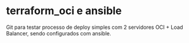 # terraform_oci e ansible

Git para testar processo de deploy simples com 2 servidores OCI + Load Balancer, sendo configurados com ansible.

